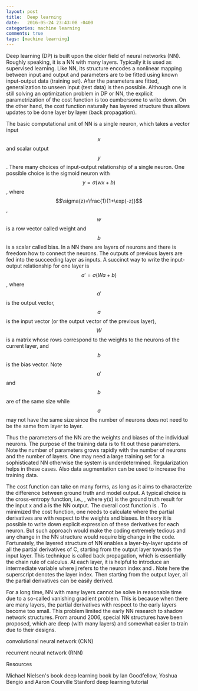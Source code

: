 ```yaml
---
layout: post
title:  Deep learning
date:   2016-05-24 23:43:08 -0400
categories: machine learning
comments: true
tags: [machine learning]
---
```


Deep learning (DP) is built upon the older field of neural networks (NN). 
Roughly speaking, it is a NN with many layers. 
Typically it is used as supervised learning. 
Like NN, its structure encodes a nonlinear mapping between input and output and parameters are to be fitted using known input-output data (training set). 
After the parameters are fitted, generalization to unseen input (test data) is then possible. 
Although one is still solving an optimization problem in DP or NN, the explicit parametrization of the cost function is too cumbersome to write down. 
On the other hand, the cost function naturally has layered structure thus allows updates to be done layer by layer (back propagation).

The basic computational unit of NN is a single neuron, which takes a vector input $$x$$ and scalar output $$y$$. 
There many choices of input-output relationship of a single neuron. 
One possible choice is the sigmoid neuron with $$y=\sigma(wx+b)$$, 
where $$\sigma(z)=\frac{1}{1+\exp(-z)}$$, $$w$$ is a row vector called weight and $$b$$ is a scalar called bias. 
In a NN there are layers of neurons and there is freedom how to connect the neurons. 
The outputs of previous layers are fed into the succeeding layer as inputs. 
A succinct way to write the input-output relationship for one layer is  $$a'=\sigma(Wa+b)$$, 
where $$a'$$ is the output vector, $$a$$ is the input vector (or the output vector of the previous layer), 
$$W$$ is a matrix whose rows correspond to the weights to the neurons of the current layer, 
and $$b$$ is the bias vector. 
Note $$a'$$ and $$b$$ are of the same size while $$a$$ may not have the same size since the number of neurons does not need to be the same from layer to layer.

Thus the parameters of the NN are the weights and biases of the individual neurons. 
The purpose of the training data is to fit out these parameters. 
Note the number of parameters grows rapidly with the number of neurons and the number of layers. 
One may need a large training set for a sophisticated NN otherwise the system is underdetermined. 
Regularization helps in these cases. Also data augmentation can be used to increase the training data.

The cost function can take on many forms, as long as it aims to characterize the difference between ground truth and model output. 
A typical choice is the cross-entropy function, i.e., , where y(x) is the ground truth result for the input x and a is the NN output. 
The overall cost function is . 
To minimized the cost function, one needs to calculate  where the partial derivatives are with respect to the weights and biases. 
In theory it is possible to write down explicit expression of these derivatives for each neuron. 
But such approach would make the coding extremely tedious and any change in the NN structure would require big change in the code. 
Fortunately, the layered structure of NN enables a layer-by-layer update of all the partial derivatives of C, starting from the output layer towards the input layer. 
This technique is called back propagation, which is essentially the chain rule of calculus. 
At each layer, it is helpful to introduce an intermediate variable  where j refers to the neuron index and . 
Note here the superscript denotes the layer index. 
Then starting from the output layer, all the partial derivatives can be easily derived.

For a long time, NN with many layers cannot be solve in reasonable time due to a so-called vanishing gradient problem. 
This is because when there are many layers, the partial derivatives with respect to the early layers become too small. 
This problem limited the early NN research to shadow network structures. 
From around 2006, special NN structures have been proposed, 
which are deep (with many layers) and somewhat easier to train due to their designs.

convolutional neural network (CNN)

recurrent neural network (RNN)

Resources

Michael Nielsen's book
deep learning book by Ian Goodfellow, Yoshua Bengio and Aaron Courville
Stanford deep learning tutorial
